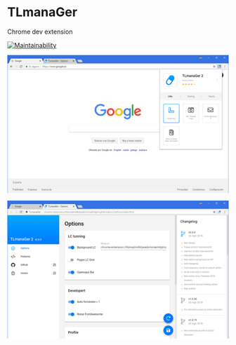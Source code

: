 # TLmanaGer

Chrome dev extension

[![Maintainability](https://api.codeclimate.com/v1/badges/3f00099426e84989962c/maintainability)](https://codeclimate.com/github/joelthorner/TLmanaGer/maintainability)

![Demo 1](https://raw.githubusercontent.com/joelthorner/TLmanaGer/master/demo-1.jpg)


![Demo 2](https://raw.githubusercontent.com/joelthorner/TLmanaGer/master/demo-2.jpg)
